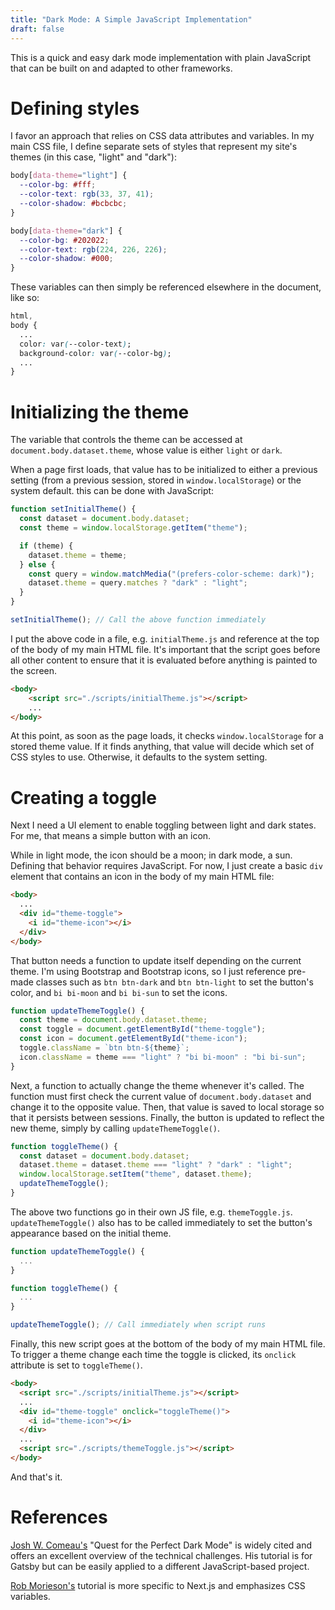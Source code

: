 ```yaml
---
title: "Dark Mode: A Simple JavaScript Implementation"
draft: false
---
```


This is a quick and easy dark mode implementation with plain JavaScript that can be built on and adapted to other frameworks.

# Defining styles

I favor an approach that relies on CSS data attributes and variables. In my main CSS file, I define separate sets of styles that represent my site's themes (in this case, "light" and "dark"):

```css
body[data-theme="light"] {
  --color-bg: #fff;
  --color-text: rgb(33, 37, 41);
  --color-shadow: #bcbcbc;
}

body[data-theme="dark"] {
  --color-bg: #202022;
  --color-text: rgb(224, 226, 226);
  --color-shadow: #000;
}
```

These variables can then simply be referenced elsewhere in the document, like so:

```css
html,
body {
  ...
  color: var(--color-text);
  background-color: var(--color-bg);
  ...
}
```
# Initializing the theme

The variable that controls the theme can be accessed at `document.body.dataset.theme`, whose value is either `light` or `dark`. 

When a page first loads, that value has to be initialized to either a previous setting (from a previous session, stored in `window.localStorage`) or the system default. this can be done with JavaScript:

```js
function setInitialTheme() {
  const dataset = document.body.dataset;
  const theme = window.localStorage.getItem("theme");

  if (theme) {
    dataset.theme = theme;
  } else {
    const query = window.matchMedia("(prefers-color-scheme: dark)");
    dataset.theme = query.matches ? "dark" : "light";
  }
}

setInitialTheme(); // Call the above function immediately
```

I put the above code in a file, e.g. `initialTheme.js` and reference at the top of the body of my main HTML file. It's important that the script goes before all other content to ensure that it is evaluated before anything is painted to the screen.

```html
<body>
    <script src="./scripts/initialTheme.js"></script>
    ...
</body>
```

At this point, as soon as the page loads, it checks `window.localStorage` for a stored theme value. If it finds anything, that value will decide which set of CSS styles to use. Otherwise, it defaults to the system setting.

# Creating a toggle

Next I need a UI element to enable toggling between light and dark states. For me, that means a simple button with an icon. 

While in light mode, the icon should be a moon; in dark mode, a sun. Defining that behavior requires JavaScript. For now, I just create a basic `div` element that contains an icon in the body of my main HTML file:

```html
<body>
  ...
  <div id="theme-toggle">
    <i id="theme-icon"></i>
  </div>
</body>
```

That button needs a function to update itself depending on the current theme. I'm using Bootstrap and Bootstrap icons, so I just reference pre-made classes such as `btn btn-dark` and `btn btn-light` to set the button's color, and `bi bi-moon` and `bi bi-sun` to set the icons.

```js
function updateThemeToggle() {
  const theme = document.body.dataset.theme;
  const toggle = document.getElementById("theme-toggle");
  const icon = document.getElementById("theme-icon");
  toggle.className = `btn btn-${theme}`;
  icon.className = theme === "light" ? "bi bi-moon" : "bi bi-sun";
}
```

Next, a function to actually change the theme whenever it's called. The function must first check the current value of `document.body.dataset` and change it to the opposite value. Then, that value is saved to local storage so that it persists between sessions. Finally, the button is updated to reflect the new theme, simply by calling `updateThemeToggle()`.

```js
function toggleTheme() {
  const dataset = document.body.dataset;
  dataset.theme = dataset.theme === "light" ? "dark" : "light";
  window.localStorage.setItem("theme", dataset.theme);
  updateThemeToggle();
}
```

The above two functions go in their own JS file, e.g. `themeToggle.js`. `updateThemeToggle()` also has to be called immediately to set the button's appearance based on the initial theme.

```js
function updateThemeToggle() {
  ...
}

function toggleTheme() {
  ...
}

updateThemeToggle(); // Call immediately when script runs
```

Finally, this new script goes at the bottom of the body of my main HTML file. To trigger a theme change each time the toggle is clicked, its `onclick` attribute is set to `toggleTheme()`.

```html
<body>
  <script src="./scripts/initialTheme.js"></script>
  ...
  <div id="theme-toggle" onclick="toggleTheme()">
    <i id="theme-icon"></i>
  </div>
  ...
  <script src="./scripts/themeToggle.js"></script>
</body>
```

And that's it.

# References

[Josh W. Comeau's](https://www.joshwcomeau.com/react/dark-mode/) "Quest for the Perfect Dark Mode" is widely cited and offers an excellent overview of the technical challenges. His tutorial is for Gatsby but can be easily applied to a different JavaScript-based project. 

[Rob Morieson's](https://electricanimals.com/articles/next-js-dark-mode-toggle) tutorial is more specific to Next.js and emphasizes CSS variables.